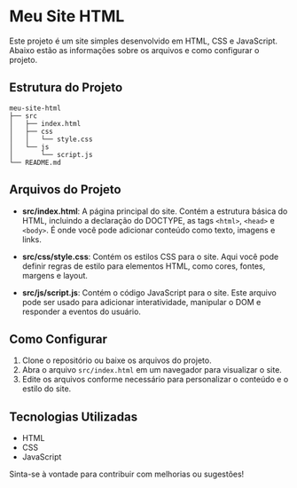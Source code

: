 # Meu Site HTML

Este projeto é um site simples desenvolvido em HTML, CSS e JavaScript. Abaixo estão as informações sobre os arquivos e como configurar o projeto.

## Estrutura do Projeto

```
meu-site-html
├── src
│   ├── index.html
│   ├── css
│   │   └── style.css
│   └── js
│       └── script.js
└── README.md
```

## Arquivos do Projeto

- **src/index.html**: A página principal do site. Contém a estrutura básica do HTML, incluindo a declaração do DOCTYPE, as tags `<html>`, `<head>` e `<body>`. É onde você pode adicionar conteúdo como texto, imagens e links.

- **src/css/style.css**: Contém os estilos CSS para o site. Aqui você pode definir regras de estilo para elementos HTML, como cores, fontes, margens e layout.

- **src/js/script.js**: Contém o código JavaScript para o site. Este arquivo pode ser usado para adicionar interatividade, manipular o DOM e responder a eventos do usuário.

## Como Configurar

1. Clone o repositório ou baixe os arquivos do projeto.
2. Abra o arquivo `src/index.html` em um navegador para visualizar o site.
3. Edite os arquivos conforme necessário para personalizar o conteúdo e o estilo do site.

## Tecnologias Utilizadas

- HTML
- CSS
- JavaScript

Sinta-se à vontade para contribuir com melhorias ou sugestões!
